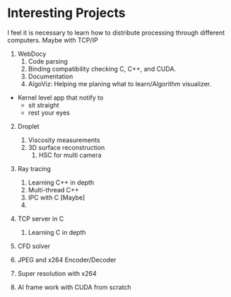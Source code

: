 # Interesting Projects
I feel it is necessary to learn how to distribute processing through different computers. Maybe with TCP/IP

1. WebDocy
    1. Code parsing
    2. Binding compatibility checking C, C++, and CUDA.
    3. Documentation
    4. AlgoViz: Helping me planing what to learn/Algorithm visualizer.

- Kernel level app that notify to 
    - sit straight
    - rest your eyes

2. Droplet
    1. Viscosity measurements
    2. 3D surface reconstruction
        1. HSC for multi camera

3. Ray tracing
    1. Learning C++ in depth
    2. Multi-thread C++
    3. IPC with C \[Maybe\]
    4. 

4. TCP server in C
    1. Learning C in depth
5. CFD solver
6. JPEG and x264 Encoder/Decoder
7. Super resolution with x264
8. AI frame work with CUDA from scratch